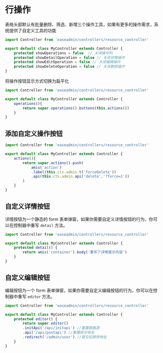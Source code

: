 # 行操作

表格头部默认有批量删除、筛选、新增三个操作工具，如果有更多的操作需求，系统提供了自定义工具的功能

```typescript
import Controller from 'easeadmin/controllers/resource_controller'

export default class MyController extends Controller {
    protected showOperations = false  // 关闭操作列
    protected showDetailOperation = false // 关闭详情操作
    protected showEditOperation = false // 关闭编辑操作
    protected showDeleteOperation = false // 关闭删除操作
}
```

将操作按钮显示方式切换为扁平化

```typescript
import Controller from 'easeadmin/controllers/resource_controller'

export default class MyController extends Controller {
    operations(){
        return super.operations().buttons(this.actions())
    }
}
```

## 添加自定义操作按钮

```typescript
import Controller from 'easeadmin/controllers/resource_controller'

export default class MyController extends Controller {
    actions(){
        return super.actions().push(
            amis('action')
            .label(this.ctx.admin.t('forceDelete'))
            .api(this.ctx.admin.api('delete','?force=1'))
        )
    }
}
```

## 自定义详情按钮

详情按钮为一个静态的 form 表单弹窗，如果你需要自定义详情按钮的行为，你可以在控制器中重写 `detail` 方法。

```typescript
import Controller from 'easeadmin/controllers/resource_controller'

export default class MyController extends Controller {
    protected detail() {
        return amis('container').body('重写了详情展示内容')
    }
}
```

## 自定义编辑按钮

编辑按钮为一个 form 表单弹窗，如果你需要自定义编辑按钮的行为，你可以在控制器中重写 `editor` 方法。

```typescript
import Controller from 'easeadmin/controllers/resource_controller'

export default class MyController extends Controller {
    protected editor() {
        return super.editor()
        .initApi('/api/initapi') //重置数据源
        .api('/api/postapi') //重置提交地址
        .redirect('/admin/user') //提交后跳转地址
    }
}
```
